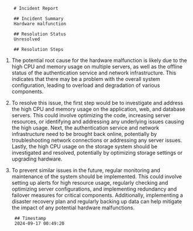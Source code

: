 
        # Incident Report

        ## Incident Summary
        Hardware malfunction

        ## Resolution Status
        Unresolved

        ## Resolution Steps
        
1. The potential root cause for the hardware malfunction is likely due to the high CPU and memory usage on multiple servers, as well as the offline status of the authentication service and network infrastructure. This indicates that there may be a problem with the overall system configuration, leading to overload and degradation of various components.
2. To resolve this issue, the first step would be to investigate and address the high CPU and memory usage on the application, web, and database servers. This could involve optimizing the code, increasing server resources, or identifying and addressing any underlying issues causing the high usage. Next, the authentication service and network infrastructure need to be brought back online, potentially by troubleshooting network connections or addressing any server issues. Lastly, the high CPU usage on the storage system should be investigated and resolved, potentially by optimizing storage settings or upgrading hardware. 
3. To prevent similar issues in the future, regular monitoring and maintenance of the system should be implemented. This could involve setting up alerts for high resource usage, regularly checking and optimizing server configurations, and implementing redundancy and failover measures for critical components. Additionally, implementing a disaster recovery plan and regularly backing up data can help mitigate the impact of any potential hardware malfunctions.

        ## Timestamp
        2024-09-17 00:49:20
        